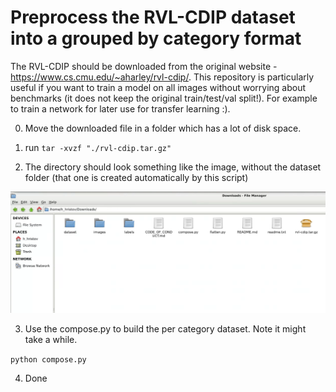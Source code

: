 # Preprocess the RVL-CDIP dataset into a grouped by category format

The RVL-CDIP should be downloaded from the original website - https://www.cs.cmu.edu/~aharley/rvl-cdip/.
This repository is particularly useful if you want to train a model on all images without worrying about benchmarks (it does not keep the original train/test/val split!). For example to train a network for later use for transfer learning :).

0. Move the downloaded file in a folder which has a lot of disk space.

1. run `tar -xvzf "./rvl-cdip.tar.gz"` 

2. The directory should look something like the image, without the dataset folder (that one is created automatically by this script)

![How your folder should look like before running this script](snapshot.png)

3. Use the compose.py to build the per category dataset. Note it might take a while.

`python compose.py`

4. Done
